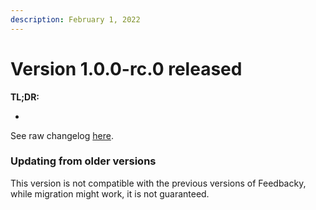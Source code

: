 ```yaml
---
description: February 1, 2022
---
```


# Version 1.0.0-rc.0 released

**TL;DR:**

*

See raw changelog [here](https://github.com/feedbacky-project/app/blob/master/CHANGELOG.md#020-beta-june-5-2020).

### Updating from older versions

This version is not compatible with the previous versions of Feedbacky, while migration might work, it is not guaranteed.
